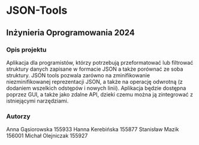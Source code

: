 # JSON-Tools

## Inżynieria Oprogramowania 2024


### Opis projektu
Aplikacja dla programistów, którzy potrzebują przeformatować lub filtrować struktury danych zapisane w formacie JSON a także porównać ze soba struktury. JSON tools pozwala zarówno na zminifikowanie niezminifikowanej reprezentacji JSON, a także na operację odwrotną (z dodaniem wszelkich odstępów i nowych linii). Aplikacja będzie dostępna poprzez GUI, a także jako zdalne API, dzieki czemu można ją zintegrować z istniejącymi narzędziami.


### Autorzy
Anna Gąsiorowska 155933
Hanna Kerebińska 155877
Stanisław Mazik 156001
Michał Olejniczak 155927